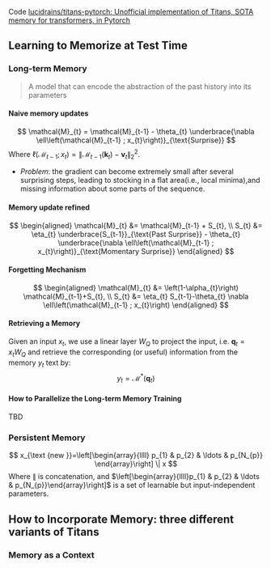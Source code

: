 Code [lucidrains/titans-pytorch: Unofficial implementation of Titans, SOTA memory for transformers, in Pytorch](https://github.com/lucidrains/titans-pytorch/tree/main)
## Learning to Memorize at Test Time
### Long-term Memory
>A model that can encode the abstraction of the past history into its parameters

#### Naive memory updates
$$
\mathcal{M}_{t} = \mathcal{M}_{t-1} - \theta_{t} \underbrace{\nabla \ell\left(\mathcal{M}_{t-1} ; x_{t}\right)}_{\text{Surprise}}
$$
Where $\ell\left(\mathcal{M}_{t-1} ; x_{t}\right)=\left\|\mathcal{M}_{t-1}\left(\mathbf{k}_{t}\right)-\mathbf{v}_{t}\right\|_{2}^{2}$.
- *Problem*: the gradient can become extremely small after several surprising steps, leading to stocking in a flat area(i.e., local minima),and missing information about some parts of the sequence.
#### Memory update refined
$$
\begin{aligned}
\mathcal{M}_{t} &= \mathcal{M}_{t-1} + S_{t}, \\
S_{t} &= \eta_{t} \underbrace{S_{t-1}}_{\text{Past Surprise}} - \theta_{t} \underbrace{\nabla \ell\left(\mathcal{M}_{t-1} ; x_{t}\right)}_{\text{Momentary Surprise}}
\end{aligned}
$$
#### Forgetting Mechanism
$$
\begin{aligned}
\mathcal{M}_{t} &= \left(1-\alpha_{t}\right) \mathcal{M}_{t-1}+S_{t}, \\
S_{t} &= \eta_{t} S_{t-1}-\theta_{t} \nabla \ell\left(\mathcal{M}_{t-1} ; x_{t}\right)
\end{aligned}
$$
#### Retrieving a Memory
Given an input $x_t$, we use a linear layer $W_Q$ to project the input, i.e. $\mathbf{q}_t = x_t W_Q$ and retrieve the corresponding (or useful) information from the memory $y_t$ text by:
$$
y_{t}=\mathcal{M}^{*}\left(\mathbf{q}_{t}\right)
$$
#### How to Parallelize the Long-term Memory Training
TBD
### Persistent Memory
$$
x_{\text {new }}=\left[\begin{array}{llll}
p_{1} & p_{2} & \ldots & p_{N_{p}}
\end{array}\right] \| x
$$
Where $\|$ is concatenation, and $\left[\begin{array}{llll}p_{1} & p_{2} & \ldots & p_{N_{p}}\end{array}\right]$ is a set of learnable but input-independent parameters.

## How to Incorporate Memory: three different variants of Titans
### Memory as a Context
